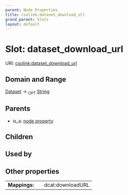 ```yaml
---
parent: Node Properties
title: csolink:dataset_download_url
grand_parent: Slots
layout: default
---
```


# Slot: dataset_download_url




URI: [csolink:dataset_download_url](https://w3id.org/csolink/vocab/dataset_download_url)

## Domain and Range

[Dataset](Dataset.md) ->  <sub>OPT</sub> [String](types/String.md)

## Parents

 *  is_a: [node property](node_property.md)

## Children


## Used by


## Other properties

|  |  |  |
| --- | --- | --- |
| **Mappings:** | | dcat:downloadURL |

